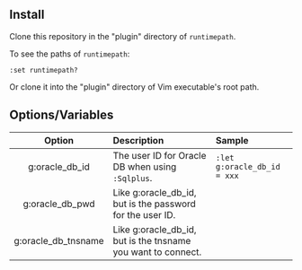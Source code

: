## Install

Clone this repository in the "plugin" directory of `runtimepath`.

To see the paths of `runtimepath`:

```
:set runtimepath?
```

Or clone it into the "plugin" directory of Vim executable's root path.


## Options/Variables

| Option | Description | Sample |
|:------:|:------------|:-------|
| g:oracle_db_id | The user ID for Oracle DB when using `:Sqlplus`. | `:let g:oracle_db_id = xxx` |
| g:oracle_db_pwd | Like g:oracle_db_id, but is the password for the user ID. | |
| g:oracle_db_tnsname | Like g:oracle_db_id, but is the tnsname you want to connect. | |

